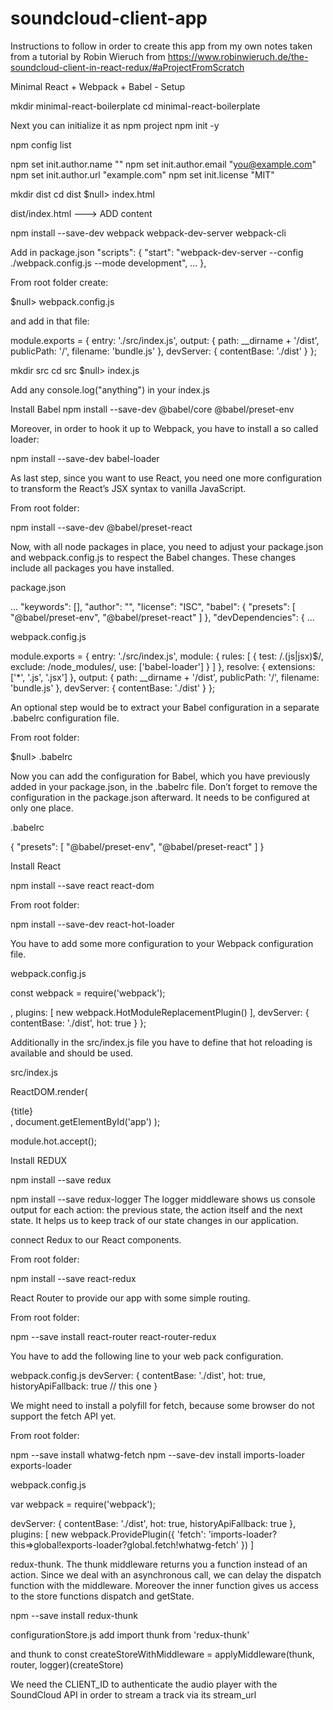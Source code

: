 # soundcloud-client-app
Instructions to follow in order to create this app from my own notes taken from a tutorial by Robin Wieruch
from https://www.robinwieruch.de/the-soundcloud-client-in-react-redux/#aProjectFromScratch

Minimal React + Webpack + Babel - Setup

mkdir minimal-react-boilerplate
cd minimal-react-boilerplate

Next you can initialize it as npm project
npm init -y

npm config list

npm set init.author.name "<Your Name>"
npm set init.author.email "you@example.com"
npm set init.author.url "example.com"
npm set init.license "MIT"



mkdir dist
cd dist
$null> index.html


dist/index.html  ---> ADD content

<!DOCTYPE html>
<html>
  <head>
    <title>The Minimal React Webpack Babel Setup</title>
  </head>
  <body>
    <div id="app"></div>
    <script src="/bundle.js"></script>
  </body>
</html>


npm install --save-dev webpack webpack-dev-server webpack-cli


Add in package.json
"scripts": {
  "start": "webpack-dev-server --config ./webpack.config.js --mode development",
  ...
},

From root folder create:

$null> webpack.config.js

and add in that file:

module.exports = {
  entry: './src/index.js',
  output: {
    path: __dirname + '/dist',
    publicPath: '/',
    filename: 'bundle.js'
  },
  devServer: {
    contentBase: './dist'
  }
};


mkdir src
cd src
$null> index.js

Add any console.log("anything") in your index.js



Install Babel
npm install --save-dev @babel/core @babel/preset-env

Moreover, in order to hook it up to Webpack, you have to install a so called loader:

npm install --save-dev babel-loader

As last step, since you want to use React, you need one more configuration to transform the React’s JSX syntax to vanilla JavaScript.

From root folder:

npm install --save-dev @babel/preset-react


Now, with all node packages in place, you need to adjust your package.json and webpack.config.js to respect the Babel changes. These changes include all packages you have installed.

package.json

...
"keywords": [],
"author": "",
"license": "ISC",
"babel": {
  "presets": [
    "@babel/preset-env",
    "@babel/preset-react"
  ]
},
"devDependencies": {
...


webpack.config.js

module.exports = {
  entry: './src/index.js',
  module: {
    rules: [
      {
        test: /\.(js|jsx)$/,
        exclude: /node_modules/,
        use: ['babel-loader']
      }
    ]
  },
  resolve: {
    extensions: ['*', '.js', '.jsx']
  },
  output: {
    path: __dirname + '/dist',
    publicPath: '/',
    filename: 'bundle.js'
  },
  devServer: {
    contentBase: './dist'
  }
};

An optional step would be to extract your Babel configuration in a separate .babelrc configuration file.

From root folder:

$null> .babelrc

Now you can add the configuration for Babel, which you have previously added in your package.json, in the .babelrc file. Don’t forget to remove the configuration in the package.json afterward. It needs to be configured at only one place.

.babelrc

{
  "presets": [
    "@babel/preset-env",
    "@babel/preset-react"
  ]
}

Install React

npm install --save react react-dom

From root folder:

npm install --save-dev react-hot-loader

You have to add some more configuration to your Webpack configuration file.

webpack.config.js

const webpack = require('webpack');

,
  plugins: [
    new webpack.HotModuleReplacementPlugin()
  ],
  devServer: {
    contentBase: './dist',
    hot: true
  }
};


Additionally in the src/index.js file you have to define that hot reloading is available and should be used.

src/index.js

ReactDOM.render(
  <div>{title}</div>,
  document.getElementById('app')
);

module.hot.accept();



Install REDUX

npm install --save redux

npm install --save redux-logger
The logger middleware shows us console output for each action: the previous state, the action itself and the next state. It helps us to keep track of our state changes in our application.

 connect Redux to our React components.

From root folder:

npm install --save react-redux

React Router to provide our app with some simple routing.

From root folder:

npm --save install react-router react-router-redux

You have to add the following line to your web pack configuration.

webpack.config.js
devServer: {
    contentBase: './dist',
    hot: true,
    historyApiFallback: true  // this one
  }
  
  We might need to install a polyfill for fetch, because some browser do not support the fetch API yet.

From root folder:

npm --save install whatwg-fetch
npm --save-dev install imports-loader exports-loader


webpack.config.js

var webpack = require('webpack');

 devServer: {
    contentBase: './dist',
    hot: true,
    historyApiFallback: true
  },
  plugins: [
    new webpack.ProvidePlugin({
      'fetch': 'imports-loader?this=>global!exports-loader?global.fetch!whatwg-fetch'
    })
  ]
  
  
  
   redux-thunk. The thunk middleware returns you a function instead of an action. Since we deal with an asynchronous call, we can delay the dispatch function with the middleware. Moreover the inner function gives us access to the store functions dispatch and getState.
   
   
   npm --save install redux-thunk
   
   configurationStore.js  add
   import thunk from 'redux-thunk'
   
   and thunk to 
   const createStoreWithMiddleware = applyMiddleware(thunk, router, logger)(createStore)
   
   
   We need the CLIENT_ID to authenticate the audio player with the SoundCloud API in order to stream a track via its stream_url
